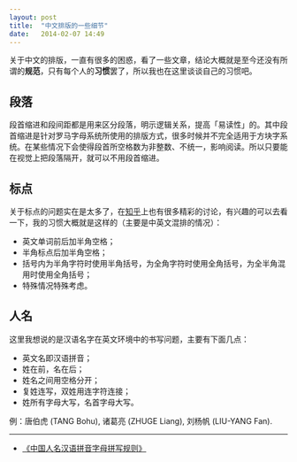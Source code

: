 ```yaml
---
layout: post
title:  "中文排版的一些细节"
date:   2014-02-07 14:49
---
```

关于中文的排版，一直有很多的困惑，看了一些文章，结论大概就是至今还没有所谓的**规范**，只有每个人的**习惯**罢了，所以我也在这里谈谈自己的习惯吧。

##  段落

段首缩进和段间距都是用来区分段落，明示逻辑关系，提高「易读性」的。其中段首缩进是针对罗马字母系统所使用的排版方式，很多时候并不完全适用于方块字系统。在某些情况下会使得段首所空格数为非整数、不统一，影响阅读。所以只要能在视觉上把段落隔开，就可以不用段首缩进。

##  标点

关于标点的问题实在是太多了，在[知乎](http://zhihu.com/)上也有很多精彩的讨论，有兴趣的可以去看一下，我的习惯大概就是这样的（主要是中英文混排的情况）：

- 英文单词前后加半角空格；
- 半角标点后加半角空格；
- 括号内为半角字符时使用半角括号，为全角字符时使用全角括号，为全半角混用时使用全角括号；
- 特殊情况特殊考虑。

##  人名

这里我想说的是汉语名字在英文环境中的书写问题，主要有下面几点：

- 英文名即汉语拼音；
- 姓在前，名在后；
- 姓名之间用空格分开；
- 复姓连写，双姓用连字符连接；
- 姓所有字母大写，名首字母大写。

例：唐伯虎 (TANG Bohu), 诸葛亮 (ZHUGE Liang), 刘杨帆 (LIU-YANG Fan).

-----

- [《中国人名汉语拼音字母拼写规则》](http://www.moe.gov.cn/ewebeditor/uploadfile/2012/06/01/20120601104529410.pdf)
